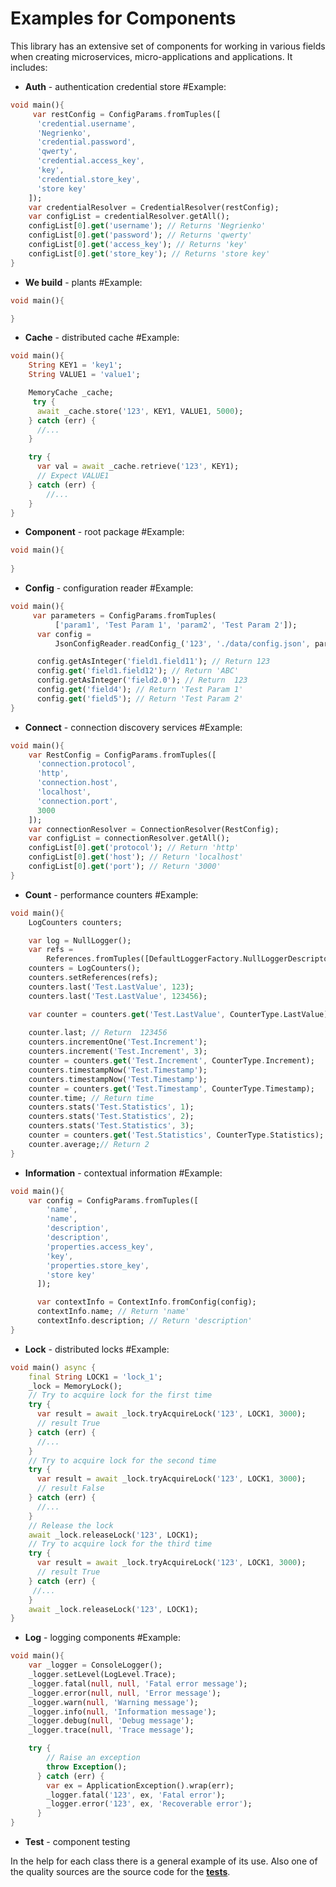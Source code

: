# Examples for Components

This library has an extensive set of components for working in various fields when creating
microservices, micro-applications and applications. It includes:

- **Auth** - authentication credential store
#Example:
```dart
void main(){
     var restConfig = ConfigParams.fromTuples([
      'credential.username',
      'Negrienko',
      'credential.password',
      'qwerty',
      'credential.access_key',
      'key',
      'credential.store_key',
      'store key'
    ]);
    var credentialResolver = CredentialResolver(restConfig);
    var configList = credentialResolver.getAll();
    configList[0].get('username'); // Returns 'Negrienko'
    configList[0].get('password'); // Returns 'qwerty'
    configList[0].get('access_key'); // Returns 'key'
    configList[0].get('store_key'); // Returns 'store key'
}
```
- **We build** - plants
#Example:
```dart
void main(){

}

```
- **Cache** - distributed cache
#Example:
```dart
void main(){
    String KEY1 = 'key1';
    String VALUE1 = 'value1';

    MemoryCache _cache;
     try {
      await _cache.store('123', KEY1, VALUE1, 5000);
    } catch (err) {
      //...
    }

    try {
      var val = await _cache.retrieve('123', KEY1);
      // Expect VALUE1
    } catch (err) {
        //...
    }
}
```
- **Component** - root package
#Example:
```dart
void main(){
    
}
```
- **Config** - configuration reader
#Example:
```dart
void main(){
     var parameters = ConfigParams.fromTuples(
          ['param1', 'Test Param 1', 'param2', 'Test Param 2']);
      var config =
          JsonConfigReader.readConfig_('123', './data/config.json', parameters);

      config.getAsInteger('field1.field11'); // Return 123
      config.get('field1.field12'); // Return 'ABC'
      config.getAsInteger('field2.0'); // Return  123
      config.get('field4'); // Return 'Test Param 1'
      config.get('field5'); // Return 'Test Param 2'
}
```
- **Connect** - connection discovery services
#Example:
```dart
void main(){
    var RestConfig = ConfigParams.fromTuples([
      'connection.protocol',
      'http',
      'connection.host',
      'localhost',
      'connection.port',
      3000
    ]);
    var connectionResolver = ConnectionResolver(RestConfig);
    var configList = connectionResolver.getAll();
    configList[0].get('protocol'); // Return 'http'
    configList[0].get('host'); // Return 'localhost'
    configList[0].get('port'); // Return '3000'
}
```
- **Count** - performance counters
#Example:
```dart
void main(){
    LogCounters counters;

    var log = NullLogger();
    var refs =
        References.fromTuples([DefaultLoggerFactory.NullLoggerDescriptor, log]);
    counters = LogCounters();
    counters.setReferences(refs);
    counters.last('Test.LastValue', 123);
    counters.last('Test.LastValue', 123456);

    var counter = counters.get('Test.LastValue', CounterType.LastValue);
    
    counter.last; // Return  123456
    counters.incrementOne('Test.Increment');
    counters.increment('Test.Increment', 3);
    counter = counters.get('Test.Increment', CounterType.Increment);
    counters.timestampNow('Test.Timestamp');
    counters.timestampNow('Test.Timestamp');
    counter = counters.get('Test.Timestamp', CounterType.Timestamp);
    counter.time; // Return time
    counters.stats('Test.Statistics', 1);
    counters.stats('Test.Statistics', 2);
    counters.stats('Test.Statistics', 3);
    counter = counters.get('Test.Statistics', CounterType.Statistics);
    counter.average;// Return 2
}
```
- **Information** - contextual information
#Example:
```dart
void main(){
    var config = ConfigParams.fromTuples([
        'name',
        'name',
        'description',
        'description',
        'properties.access_key',
        'key',
        'properties.store_key',
        'store key'
      ]);

      var contextInfo = ContextInfo.fromConfig(config);
      contextInfo.name; // Return 'name'
      contextInfo.description; // Return 'description'
}
```
- **Lock** - distributed locks
#Example:
```dart
void main() async {
    final String LOCK1 = 'lock_1';
    _lock = MemoryLock();
    // Try to acquire lock for the first time
    try {
      var result = await _lock.tryAcquireLock('123', LOCK1, 3000);
      // result True
    } catch (err) {
      //...
    }
    // Try to acquire lock for the second time
    try {
      var result = await _lock.tryAcquireLock('123', LOCK1, 3000);
      // result False
    } catch (err) {
      //...
    }
    // Release the lock
    await _lock.releaseLock('123', LOCK1);
    // Try to acquire lock for the third time
    try {
      var result = await _lock.tryAcquireLock('123', LOCK1, 3000);
      // result True
    } catch (err) {
     //...
    }
    await _lock.releaseLock('123', LOCK1);
}
```
- **Log** - logging components
#Example:
```dart
void main(){
    var _logger = ConsoleLogger();
    _logger.setLevel(LogLevel.Trace);
    _logger.fatal(null, null, 'Fatal error message');
    _logger.error(null, null, 'Error message');
    _logger.warn(null, 'Warning message');
    _logger.info(null, 'Information message');
    _logger.debug(null, 'Debug message');
    _logger.trace(null, 'Trace message');

    try {
        // Raise an exception
        throw Exception();
      } catch (err) {
        var ex = ApplicationException().wrap(err);
        _logger.fatal('123', ex, 'Fatal error');
        _logger.error('123', ex, 'Recoverable error');
      }
}
```
- **Test** - component testing

In the help for each class there is a general example of its use. Also one of the quality sources
are the source code for the [**tests**](https://github.com/pip-services3-dart/pip-services3-components-dart/tree/master/test).

